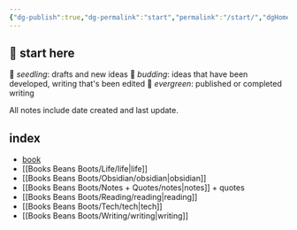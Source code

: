 ```yaml
---
{"dg-publish":true,"dg-permalink":"start","permalink":"/start/","dgHomeLink":true,"dgPassFrontmatter":false}
---
```



## 🌳 start here

🌱 _seedling_: drafts and new ideas
🌿 _budding_: ideas that have been developed, writing that's been edited
🌳 _evergreen_: published or completed writing

All notes include date created and last update.

## index

- [book](https://booksbeansboots.co.uk/llgindex/)
- [[Books Beans Boots/Life/life|life]]
- [[Books Beans Boots/Obsidian/obsidian|obsidian]]
- [[Books Beans Boots/Notes + Quotes/notes|notes]] + quotes
- [[Books Beans Boots/Reading/reading|reading]]
- [[Books Beans Boots/Tech/tech|tech]]
- [[Books Beans Boots/Writing/writing|writing]]